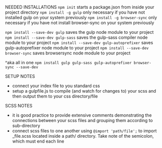 NEEDED INSTALLATIONS
`npm init`                                  starts a package.json from inside your project directory
`npm install -g gulp`                       only necessary if you have not installed gulp on your system previously
`npm install -g browser-sync`               only necessary if you have not install browser-sync on your system previously

`npm install --save-dev gulp`               saves the gulp node module to your project
`npm install --save-dev gulp-sass`          saves the gulp-sass compiler node module to your project
`npm install --save-dev gulp-autoprefixer`  saves gulp-autoprefixer node module to your project
`npm install --save-dev browser-sync`       saves browsersync node module to your project

^aka all in one
`npm install gulp gulp-sass gulp-autoprefixer browser-sync --save-dev`




SETUP NOTES
 - connect your index file to you standard css
 - setup a gulpfile.js to compile (and watch for changes to) your scss and then output them to your css directory/file

SCSS NOTES
 - it is good practice to provide extensive comments demonstrating the connections between your scss files and grouping them according to sub-directory
 - connect scss files to one another using `@import 'path/file';` to import _file.scss located inside a path/ directory. Take note of the semicolon, which must end each line
